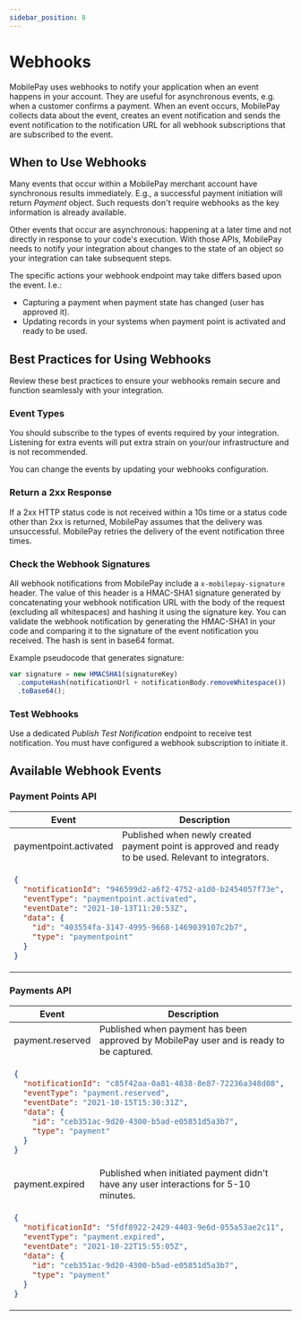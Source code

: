 ```yaml
---
sidebar_position: 8
---
```


# Webhooks

MobilePay uses webhooks to notify your application when an event happens in your account. They are useful for asynchronous events, e.g. when a customer confirms a payment. When an event occurs, MobilePay collects data about the event, creates an event notification and sends the event notification to the notification URL for all webhook subscriptions that are subscribed to the event.

## When to Use Webhooks

Many events that occur within a MobilePay merchant account have synchronous results immediately. E.g., a successful payment initiation will return _Payment_ object. Such requests don't require webhooks as the key information is already available.

Other events that occur are asynchronous: happening at a later time and not directly in response to your code's execution. With those APIs, MobilePay needs to notify your integration about changes to the state of an object so your integration can take subsequent steps.

The specific actions your webhook endpoint may take differs based upon the event. I.e.:

- Capturing a payment when payment state has changed (user has approved it).
- Updating records in your systems when payment point is activated and ready to be used.

## Best Practices for Using Webhooks

Review these best practices to ensure your webhooks remain secure and function seamlessly with your integration.

### Event Types

You should subscribe to the types of events required by your integration. Listening for extra events will put extra strain on your/our infrastructure and is not recommended.

You can change the events by updating your webhooks configuration.

### Return a 2xx Response

If a 2xx HTTP status code is not received within a 10s time or a status code other than 2xx is returned, MobilePay assumes that the delivery was unsuccessful. MobilePay retries the delivery of the event notification three times.

### Check the Webhook Signatures

All webhook notifications from MobilePay include a `x-mobilepay-signature` header. The value of this header is a HMAC-SHA1 signature generated by concatenating your webhook notification URL with the body of the request (excluding all whitespaces) and hashing it using the signature key. You can validate the webhook notification by generating the HMAC-SHA1 in your code and comparing it to the signature of the event notification you received. The hash is sent in base64 format.

Example pseudocode that generates signature:

```js
var signature = new HMACSHA1(signatureKey)
  .computeHash(notificationUrl + notificationBody.removeWhitespace())
  .toBase64();
```

### Test Webhooks

Use a dedicated _Publish Test Notification_ endpoint to receive test notification. You must have configured a webhook subscription to initiate it.

## Available Webhook Events

### Payment Points API

<table className="webhooks-table">
  <thead>
    <tr>
      <th>Event</th>
      <th>Description</th>
    </tr>
  </thead>
  <tbody>
    <tr>
      <td>paymentpoint.activated</td>
      <td> Published when newly created payment point is approved and ready to be used. Relevant to integrators. </td>
    </tr>
    <tr>
<td colSpan="2">

```json title="Request body example"
{
  "notificationId": "946599d2-a6f2-4752-a1d0-b2454057f73e",
  "eventType": "paymentpoint.activated",
  "eventDate": "2021-10-13T11:20:53Z",
  "data": {
    "id": "403554fa-3147-4995-9668-1469039107c2b7",
    "type": "paymentpoint"
  }
}
```

</td>
</tr>
</tbody>
</table>

### Payments API

<table className="webhooks-table">
    <thead>
        <tr>
            <th>Event</th>
            <th>Description</th>
        </tr>
    </thead>
<tbody>
<tr>
<td> payment.reserved </td>
<td> Published when payment has been approved by MobilePay user and is ready to be captured. </td>
</tr>
<tr>
<td colSpan="2">

```json title="Request body example"
{
  "notificationId": "c85f42aa-0a81-4838-8e87-72236a348d08",
  "eventType": "payment.reserved",
  "eventDate": "2021-10-15T15:30:31Z",
  "data": {
    "id": "ceb351ac-9d20-4300-b5ad-e05851d5a3b7",
    "type": "payment"
  }
}
```

</td>
</tr>
<tr>
<td> payment.expired </td>
<td> Published when initiated payment didn't have any user interactions for 5-10 minutes. </td>
</tr>
<tr>
<td colSpan="2">

```json title="Request body example"
{
  "notificationId": "5fdf8922-2429-4403-9e6d-055a53ae2c11",
  "eventType": "payment.expired",
  "eventDate": "2021-10-22T15:55:05Z",
  "data": {
    "id": "ceb351ac-9d20-4300-b5ad-e05851d5a3b7",
    "type": "payment"
  }
}
```

</td>
</tr>
</tbody>
</table>

